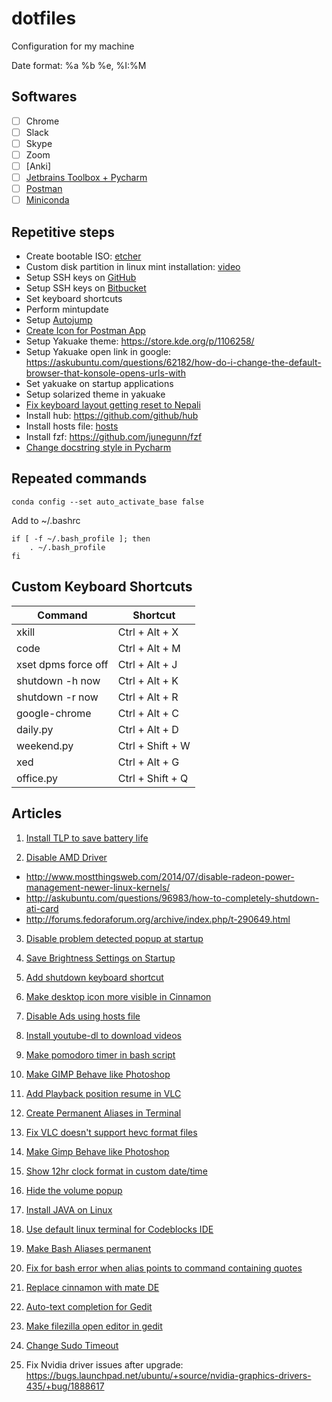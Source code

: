 # dotfiles
Configuration for my machine


Date format: %a %b %e, %I:%M

## Softwares
- [ ] Chrome
- [ ] Slack
- [ ] Skype
- [ ] Zoom
- [ ] [Anki]
- [ ] [Jetbrains Toolbox + Pycharm](https://www.jetbrains.com/toolbox-app/)
- [ ] [Postman](https://app.getpostman.com/app/download/linux64)
- [ ] [Miniconda](https://docs.conda.io/projects/conda/en/latest/user-guide/install/linux.html#install-linux-silent)

## Repetitive steps
- Create bootable ISO: [etcher](https://github.com/balena-io/etcher)
- Custom disk partition in linux mint installation: [video](https://youtu.be/Nps2RF8fq18)
- Setup SSH keys on [GitHub](https://github.com/settings/keys)
- Setup SSH keys on [Bitbucket]()
- Set keyboard shortcuts
- Perform mintupdate
- Setup [Autojump](https://www.linode.com/docs/tools-reference/tools/faster-file-navigation-with-autojump/#debian-ubuntu)
- [Create Icon for Postman App](https://medium.com/@canoodle/adding-icon-launcher-for-postman-native-app-in-ubuntu-a48a3917c786)
- Setup Yakuake theme: https://store.kde.org/p/1106258/  
- Setup Yakuake open link in google: https://askubuntu.com/questions/62182/how-do-i-change-the-default-browser-that-konsole-opens-urls-with
- Set yakuake on startup applications
- Setup solarized theme in yakuake
- [Fix keyboard layout getting reset to Nepali](https://forums.linuxmint.com/viewtopic.php?f=208&t=169930#p873888)
- Install hub: https://github.com/github/hub
- Install hosts file: [hosts](https://github.com/StevenBlack/hosts)
- Install fzf: https://github.com/junegunn/fzf
- [Change docstring style in Pycharm](https://intellij-support.jetbrains.com/hc/en-us/community/posts/115000784410-how-to-change-pycharm-default-commenting-style-for-function-)

## Repeated commands
```
conda config --set auto_activate_base false
```

Add to ~/.bashrc
```
if [ -f ~/.bash_profile ]; then
    . ~/.bash_profile
fi

```

## Custom Keyboard Shortcuts
|Command | Shortcut|
|---|---|
|xkill|Ctrl + Alt + X|
|code|Ctrl + Alt + M|
|xset dpms force off|Ctrl + Alt + J|
|shutdown -h now|Ctrl + Alt + K|
|shutdown -r now|Ctrl + Alt + R|
|google-chrome|Ctrl + Alt + C|
|daily.py|Ctrl + Alt + D|
|weekend.py|Ctrl + Shift + W|
|xed|Ctrl + Alt + G|
|office.py|Ctrl + Shift + Q|


## Articles
01. [Install TLP to save battery life](http://linrunner.de/en/tlp/docs/tlp-faq.html)

02. [Disable AMD Driver](#) 
 * http://www.mostthingsweb.com/2014/07/disable-radeon-power-management-newer-linux-kernels/ 
 * http://askubuntu.com/questions/96983/how-to-completely-shutdown-ati-card
 * http://forums.fedoraforum.org/archive/index.php/t-290649.html

03. [Disable problem detected popup at startup](http://askubuntu.com/questions/133385/getting-system-program-problem-detected-pops-up-regularly-after-upgrade)

04. [Save Brightness Settings on Startup](http://askubuntu.com/questions/151651/brightness-is-reset-to-maximum-on-every-restart/227553#227553)

05. [Add shutdown keyboard shortcut](https://amitness.com/ubuntu-keyboard-shortcut#ubuntu-keyboard-shortcut)

06. [Make desktop icon more visible in Cinnamon](http://forums.fedoraforum.org/showthread.php?t=300371)

07. [Disable Ads using hosts file](http://winhelp2002.mvps.org/hosts.txt)

08. [Install youtube-dl to download videos](https://rg3.github.io/youtube-dl/download.html)

09. [Make pomodoro timer in bash script](http://superuser.com/questions/224265/pomodoro-timer-for-linux)

10. [Make GIMP Behave like Photoshop](http://www.noobslab.com/2014/03/give-new-looks-to-gimp-image-editor.html)

11. [Add Playback position resume in VLC](http://www.webupd8.org/2014/07/make-vlc-automatically-save-restore.html)

12. [Create Permanent Aliases in Terminal](http://askubuntu.com/a/17538)

13. [Fix VLC doesn't support hevc format files](http://www.unixmen.com/fix-vlc-not-support-audio-video-format-hevc/)

14. [Make Gimp Behave like Photoshop](http://www.noobslab.com/2014/03/give-new-looks-to-gimp-image-editor.html)

15. [Show 12hr clock format in custom date/time](http://forums.linuxmint.com/viewtopic.php?f=208&t=92900#p532984)

16. [Hide the volume popup](http://forums.linuxmint.com/viewtopic.php?f=206&t=145722)

17. [Install JAVA on Linux](http://community.linuxmint.com/tutorial/view/1372)

18. [Use default linux terminal for Codeblocks IDE](http://ubuntuforums.org/showthread.php?t=1464940)

19. [Make Bash Aliases permanent](http://askubuntu.com/questions/17536/how-do-i-create-a-permanent-bash-alias) 

20. [Fix for bash error when alias points to command containing quotes](http://stackoverflow.com/questions/1250079/how-to-escape-single-quotes-within-single-quoted-strings)

21. [Replace cinnamon with mate DE](https://www.reddit.com/r/linux/comments/29x2gs/mint_17_how_does_one_replace_cinamon_with_mate/) 

22. [Auto-text completion for Gedit](https://github.com/nymanjens/gedit-intelligent-text-completion)

23. [Make filezilla open editor in gedit](http://superuser.com/questions/159846/change-filezilla-settings-in-ubuntu-linux-so-view-edit-uses-gedit) 

24. [Change Sudo Timeout](http://itsfoss.com/change-sudo-password-timeout-ubuntu/)

25. Fix Nvidia driver issues after upgrade: https://bugs.launchpad.net/ubuntu/+source/nvidia-graphics-drivers-435/+bug/1888617
